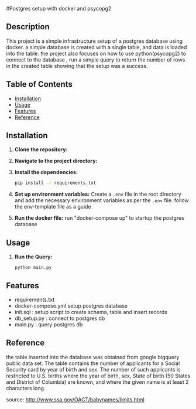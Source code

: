 #Postgres setup with docker and psycopg2


## Description
This project is a simple infrastructure setup of a postgres database using docker. a simple database is created with a single table, and data is loaded into the table. the project also focuses on how to use python(psycopg2) to connect to the database , run a simple query to return the number of rows in the created table showing that the setup was a success.


## Table of Contents
- [Installation](#installation)
- [Usage](#usage)
- [Features](#features)
- [Reference](#reference)

## Installation

1. **Clone the repository:**
    

2. **Navigate to the project directory:**
   

3. **Install the dependencies:**
    ```bash
    pip install -r requirements.txt
    ```

4. **Set up environment variables:**
    Create a `.env` file in the root directory and add the necessary environment variables as per the `.env` file. follow the env-template file as a guide

5. **Run the docker file:**
   run "docker-compose up" to startup the postgres database

## Usage

1. **Run the Query:**
    ```
    python main.py
    ```
## Features
* requirements.txt
* docker-compose.yml setup postgres database
* init.sql : setup script to create schema, table and insert records
* db_setup.py : connect to postgres db
* main.py : query postgres db

## Reference
the table inserted into the database was obtained from google bigquery public data set.
The table contains the number of applicants for a Social Security card by year of birth and sex. The number of such applicants is restricted to U.S. births where the year of birth, sex, State of birth (50 States and District of Columbia) are known, and where the given name is at least 2 characters long.

source: http://www.ssa.gov/OACT/babynames/limits.html
